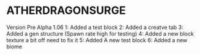 # ATHERDRAGONSURGE
Version Pre Alpha 1.06
1: Added a test block
2: Added a creatve tab 
3: Added a gen structure (Spawn rate high for testing)
4: Added a new block texture a bit off need to fix it
5: Added A new test block 
6: Added a new biome
